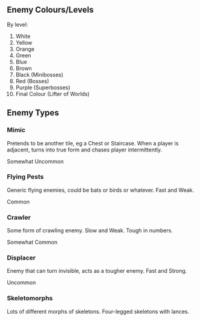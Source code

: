 ## Enemy Colours/Levels ##

By level:
  1. White
  1. Yellow
  1. Orange
  1. Green
  1. Blue
  1. Brown
  1. Black (Minibosses)
  1. Red (Bosses)
  1. Purple (Superbosses)
  1. Final Colour (Lifter of Worlds)

## Enemy Types ##

### Mimic ###
Pretends to be another tile, eg a Chest or Staircase. When a player is adjacent, turns into true form and chases player intermittently.

Somewhat Uncommon

### Flying Pests ###
Generic flying enemies, could be bats or birds or whatever.
Fast and Weak.

Common

### Crawler ###
Some form of crawling enemy.
Slow and Weak. Tough in numbers.

Somewhat Common

### Displacer ###
Enemy that can turn invisible, acts as a tougher enemy.
Fast and Strong.

Uncommon

### Skeletomorphs ###
Lots of different morphs of skeletons. Four-legged skeletons with lances.
